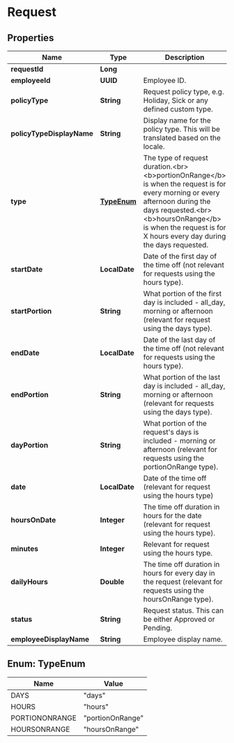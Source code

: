 

# Request


## Properties

| Name | Type | Description | Notes |
|------------ | ------------- | ------------- | -------------|
|**requestId** | **Long** |  |  [optional] |
|**employeeId** | **UUID** | Employee ID. |  [optional] |
|**policyType** | **String** | Request policy type, e.g. Holiday, Sick or any defined custom type. |  [optional] |
|**policyTypeDisplayName** | **String** | Display name for the policy type. This will be translated based on the locale. |  [optional] |
|**type** | [**TypeEnum**](#TypeEnum) | The type of request duration.&lt;br&gt; &lt;b&gt;portionOnRange&lt;/b&gt; is when the request is for every morning or every afternoon during the days requested.&lt;br&gt; &lt;b&gt;hoursOnRange&lt;/b&gt; is when the request is for X hours every day during the days requested. |  [optional] |
|**startDate** | **LocalDate** | Date of the first day of the time off (not relevant for requests using the hours type). |  [optional] |
|**startPortion** | **String** | What portion of the first day is included - all_day, morning or afternoon (relevant for request using the days type). |  [optional] |
|**endDate** | **LocalDate** | Date of the last day of the time off (not relevant for requests using the hours type). |  [optional] |
|**endPortion** | **String** | What portion of the last day is included - all_day, morning or afternoon (relevant for requests using the days type). |  [optional] |
|**dayPortion** | **String** | What portion of the request&#39;s days is included - morning or afternoon (relevant for requests using the portionOnRange type). |  [optional] |
|**date** | **LocalDate** | Date of the time off (relevant for request using the hours type) |  [optional] |
|**hoursOnDate** | **Integer** | The time off duration in hours for the date (relevant for request using the hours type). |  [optional] |
|**minutes** | **Integer** | Relevant for request using the hours type. |  [optional] |
|**dailyHours** | **Double** | The time off duration in hours for every day in the request (relevant for requests using the hoursOnRange type). |  [optional] |
|**status** | **String** | Request status. This can be either Approved or Pending. |  [optional] |
|**employeeDisplayName** | **String** | Employee display name. |  [optional] |



## Enum: TypeEnum

| Name | Value |
|---- | -----|
| DAYS | &quot;days&quot; |
| HOURS | &quot;hours&quot; |
| PORTIONONRANGE | &quot;portionOnRange&quot; |
| HOURSONRANGE | &quot;hoursOnRange&quot; |



